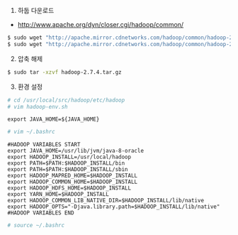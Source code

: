 1. 하둡 다운로드
- http://www.apache.org/dyn/closer.cgi/hadoop/common/
```bash
$ sudo wget "http://apache.mirror.cdnetworks.com/hadoop/common/hadoop-2.7.4/hadoop-2.7.4.tar.gz"
$ sudo wget "http://apache.mirror.cdnetworks.com/hadoop/common/hadoop-2.7.4/hadoop-2.7.4-src.tar.gz"
```

2. 압축 해제
```bash
$ sudo tar -xzvf hadoop-2.7.4.tar.gz
```

3. 환경 설정
```bash
# cd /usr/local/src/hadoop/etc/hadoop
# vim hadoop-env.sh
```

```
export JAVA_HOME=${JAVA_HOME}
```

```bash
# vim ~/.bashrc
```

```
#HADOOP VARIABLES START
export JAVA_HOME=/usr/lib/jvm/java-8-oracle
export HADOOP_INSTALL=/usr/local/hadoop
export PATH=$PATH:$HADOOP_INSTALL/bin
export PATH=$PATH:$HADOOP_INSTALL/sbin
export HADOOP_MAPRED_HOME=$HADOOP_INSTALL
export HADOOP_COMMON_HOME=$HADOOP_INSTALL
export HADOOP_HDFS_HOME=$HADOOP_INSTALL
export YARN_HOME=$HADOOP_INSTALL
export HADOOP_COMMON_LIB_NATIVE_DIR=$HADOOP_INSTALL/lib/native
export HADOOP_OPTS="-Djava.library.path=$HADOOP_INSTALL/lib/native"
#HADOOP VARIABLES END
```

```bash
# source ~/.bashrc
```